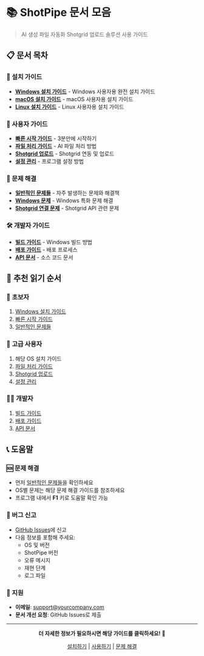 # 📚 ShotPipe 문서 모음

> AI 생성 파일 자동화 Shotgrid 업로드 솔루션 사용 가이드

## 📋 문서 목차

### 🚀 설치 가이드
- [**Windows 설치 가이드**](installation/windows-installation.md) - Windows 사용자용 완전 설치 가이드
- [**macOS 설치 가이드**](installation/macos-installation.md) - macOS 사용자용 설치 가이드
- [**Linux 설치 가이드**](installation/linux-installation.md) - Linux 사용자용 설치 가이드

### 👤 사용자 가이드
- [**빠른 시작 가이드**](user-guides/quick-start.md) - 3분만에 시작하기
- [**파일 처리 가이드**](user-guides/file-processing.md) - AI 파일 처리 방법
- [**Shotgrid 업로드**](user-guides/shotgrid-upload.md) - Shotgrid 연동 및 업로드
- [**설정 관리**](user-guides/settings.md) - 프로그램 설정 방법

### 🔧 문제 해결
- [**일반적인 문제들**](troubleshooting/common-issues.md) - 자주 발생하는 문제와 해결책
- [**Windows 문제**](troubleshooting/windows-issues.md) - Windows 특화 문제 해결
- [**Shotgrid 연결 문제**](troubleshooting/shotgrid-issues.md) - Shotgrid API 관련 문제

### 🛠️ 개발자 가이드
- [**빌드 가이드**](../WINDOWS_BUILD_INSTRUCTIONS.md) - Windows 빌드 방법
- [**배포 가이드**](../DEPLOYMENT_GUIDE.md) - 배포 프로세스
- [**API 문서**](../shotpipe/) - 소스 코드 문서

## 🎯 추천 읽기 순서

### 👶 **초보자**
1. [Windows 설치 가이드](installation/windows-installation.md)
2. [빠른 시작 가이드](user-guides/quick-start.md)
3. [일반적인 문제들](troubleshooting/common-issues.md)

### 🔧 **고급 사용자**
1. 해당 OS 설치 가이드
2. [파일 처리 가이드](user-guides/file-processing.md)
3. [Shotgrid 업로드](user-guides/shotgrid-upload.md)
4. [설정 관리](user-guides/settings.md)

### 👨‍💻 **개발자**
1. [빌드 가이드](../WINDOWS_BUILD_INSTRUCTIONS.md)
2. [배포 가이드](../DEPLOYMENT_GUIDE.md)
3. [API 문서](../shotpipe/)

## 📞 도움말

### 🆘 문제 해결
- 먼저 [일반적인 문제들](troubleshooting/common-issues.md)을 확인하세요
- OS별 문제는 해당 문제 해결 가이드를 참조하세요
- 프로그램 내에서 **F1** 키로 도움말 확인 가능

### 🐛 버그 신고
- [GitHub Issues](https://github.com/your-repo/shotpipe/issues)에 신고
- 다음 정보를 포함해 주세요:
  - OS 및 버전
  - ShotPipe 버전
  - 오류 메시지
  - 재현 단계
  - 로그 파일

### 📧 지원
- **이메일**: support@yourcompany.com
- **문서 개선 요청**: GitHub Issues로 제출

---

<div align="center">

**더 자세한 정보가 필요하시면 해당 가이드를 클릭하세요!** 📖

[설치하기](installation/) | [사용하기](user-guides/) | [문제 해결](troubleshooting/)

</div>
